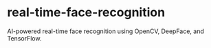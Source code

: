 # real-time-face-recognition
AI-powered real-time face recognition using OpenCV, DeepFace, and TensorFlow.

